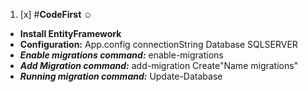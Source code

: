 1. [x] #**CodeFirst ☺**  
 - **Install EntityFramework**  
 - **Configuration:** App.config connectionString Database SQLSERVER   
 - _**Enable migrations command:**_ enable-migrations  
- **_Add Migration command:_** add-migration Create"Name migrations"  
- **_Running migration command:_** Update-Database
